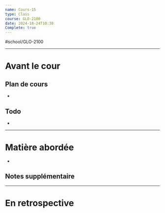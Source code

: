 ```yaml
---
name: Cours-15
type: Class
course: GLO-2100
date: 2024-10-24T10:30
Complete: true
---
```

#school/GLO-2100 
***
# Avant le cour
## Plan de cours
- 

## Todo
- 

---
# Matière abordée

- 

## Notes supplémentaire


---
# En retrospective